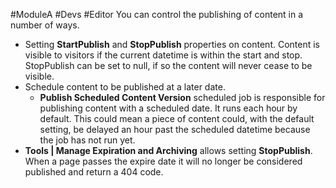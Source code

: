  #ModuleA  #Devs #Editor 
You can control the publishing of content in a number of ways.

- Setting **StartPublish** and **StopPublish** properties on content. Content is visible to visitors if the current datetime is within the start and stop. StopPublish can be set to null, if so the content will never cease to be visible.
- Schedule content to be published at a later date.
	- **Publish Scheduled Content Version** scheduled job is responsible for publishing content with a scheduled date. It runs each hour by default. This could mean a piece of content could, with the default setting, be delayed an hour past the scheduled datetime because the job has not run yet.
- **Tools | Manage Expiration and Archiving** allows setting **StopPublish**. When a page passes the expire date it will no longer be considered published and return a 404 code.

